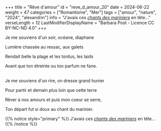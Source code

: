 +++
title = "Rêve d'amour"
id = "reve_d_amour_20"
date = 2024-06-22
weight = 47
categories = ["Romantisme", "Mer"]
tags = ["amour", "nature", "2024", "alexandrin"]
info = "J'avais ces *[chants des mariniers](https://www.poetica.fr/poeme-698/charles-baudelaire-parfum-exotique/)* en tête..."
verseLength = 12
LastModifierDisplayName = "Barbara Post - Licence CC BY-NC-ND 4.0"
+++

Je me souviens d'un soir, océane, diaphane

Lumière chassée au ressac, aux galets

Rendait belle la plage et les tordus, les laids

Avant que ton étreinte ou ton parfum ne fane.

 \
Je me souviens d'un rire, on dresse grand hunier

Pour partir et demain plus loin que cette terre

Rêver à nos amours et puis mon coeur se serre,

Ton départ fut si doux au chant du marinier.

{{% notice style="primary" %}}
J'avais ces *[chants des mariniers](https://www.poetica.fr/poeme-698/charles-baudelaire-parfum-exotique/)* en tête...
{{% /notice %}}
